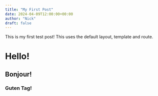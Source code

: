 ```yaml
---
title: "My First Post"
date: 2024-04-09T12:00:00+00:00
author: "Nick"
draft: false
---
```


This is my first test post! This uses the default layout, template and route.

# Hello!

## Bonjour!

### Guten Tag!